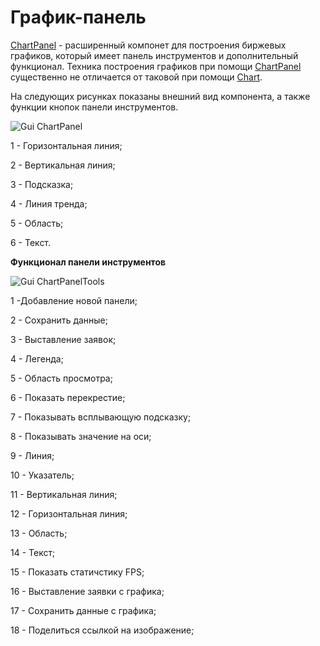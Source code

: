 # График\-панель

[ChartPanel](../api/StockSharp.Xaml.Charting.ChartPanel.html) \- расширенный компонет для построения биржевых графиков, который имеет панель инструментов и дополнительный функционал. Техника построения графиков при помощи [ChartPanel](../api/StockSharp.Xaml.Charting.ChartPanel.html) существенно не отличается от таковой при помощи [Chart](Gui_Chart.md). 

На следующих рисунках показаны внешний вид компонента, а также функции кнопок панели инструментов. 

![Gui ChartPanel](~/images/Gui_ChartPanel.png)

1 \- Горизонтальная линия;

2 \- Вертикальная линия;

3 \- Подсказка;

4 \- Линия тренда;

5 \- Область;

6 \- Текст.

**Функционал панели инструментов**

![Gui ChartPanelTools](~/images/Gui_ChartPanelTools.png)

1 \-Добавление новой панели;

2 \- Сохранить данные;

3 \- Выставление заявок;

4 \- Легенда;

5 \- Область просмотра;

6 \- Показать перекрестие;

7 \- Показывать всплывающую подсказку;

8 \- Показывать значение на оси;

9 \- Линия;

10 \- Указатель;

11 \- Вертикальная линия;

12 \- Горизонтальная линия;

13 \- Область;

14 \- Текст;

15 \- Показать статичстику FPS;

16 \- Выставление заявки с графика;

17 \- Сохранить данные с графика;

18 \- Поделиться ссылкой на изображение;
